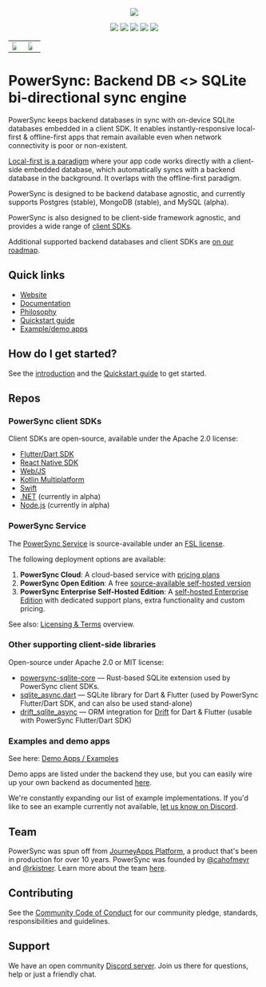 <p align="center">
  <a href="https://www.powersync.com" target="_blank"><img src="https://github.com/user-attachments/assets/bee5c04c-3ff5-4e30-bca8-1e4abe772e7f"/></a>
</p>

<p align="center">
  <a href="https://docs.powersync.com/"><img src="https://img.shields.io/badge/status%20-%20stable%20-%20%23aa00ff"/></a>
  <a href="https://github.com/powersync-ja"><img src="https://img.shields.io/github/stars/powersync-ja?style=social"/></a>
  <a href="https://discord.gg/powersync" target="_blank"><img src="https://img.shields.io/discord/1138230179878154300?style=social&logo=discord&logoColor=%235865f2&label=Join%20Discord%20server"/></a>
  <a href="https://www.youtube.com/@powersync_" target="_blank"><img src="https://img.shields.io/youtube/channel/subscribers/UCSDdZvrZuizmc2EMBuTs2Qg?style=social&label=YouTube%20%40powersync_"/></a>
  <a href="https://twitter.com/powersync_" target="_blank"><img src="https://img.shields.io/twitter/follow/powersync_?&label=%40powersync_&style=social"/></a>
</p>

<p align="center">
  <table class="video-table">
    <tr>
      <td><a href="https://youtu.be/MGQP3DmZG00" target="_blank"><img src="https://img.youtube.com/vi/MGQP3DmZG00/maxresdefault.jpg" style="max-width: 50%"></a></td>
      <td><a href="https://youtu.be/QQ5KcB3o-4g" target="_blank"><img src="https://img.youtube.com/vi/QQ5KcB3o-4g/maxresdefault.jpg" style="max-width: 50%"></a></td>
    </tr>
  </table>
</p>

# PowerSync: Backend DB <> SQLite bi-directional sync engine
PowerSync keeps backend databases in sync with on-device SQLite databases embedded in a client SDK. It enables instantly-responsive local-first & offline-first apps that remain available even when network connectivity is poor or non-existent. 

[Local-first is a paradigm](https://www.powersync.com/blog/local-first-is-a-big-deal-especially-for-the-web) where your app code works directly with a client-side embedded database, which automatically syncs with a backend database in the background. It overlaps with the offline-first paradigm.

PowerSync is designed to be backend database agnostic, and currently supports Postgres (stable), MongoDB (stable), and MySQL (alpha).

PowerSync is also designed to be client-side framework agnostic, and provides a wide range of [client SDKs](#powersync-client-sdks).

Additional supported backend databases and client SDKs are [on our roadmap](https://roadmap.powersync.com/).

## Quick links
- [Website](https://www.powersync.com/)
- [Documentation](https://docs.powersync.com/)
- [Philosophy](https://docs.powersync.com/powersync-philosophy)
- [Quickstart guide](https://docs.powersync.com/usage/quickstart-guide)
- [Example/demo apps](https://docs.powersync.com/resources/demo-apps-example-projects)

## How do I get started?
See the [introduction](https://docs.powersync.com/) and the [Quickstart guide](https://docs.powersync.com/usage/quickstart-guide) to get started.

## Repos

### PowerSync client SDKs
Client SDKs are open-source, available under the Apache 2.0 license:
- [Flutter/Dart SDK](https://github.com/powersync-ja/powersync.dart)
- [React Native SDK](https://github.com/powersync-ja/powersync-js/tree/main/packages/react-native)
- [Web/JS](https://github.com/powersync-ja/powersync-js/tree/main/packages/web)
- [Kotlin Multiplatform](https://github.com/powersync-ja/powersync-kotlin)
- [Swift](https://github.com/powersync-ja/powersync-swift)
- [.NET](https://github.com/powersync-ja/powersync-dotnet) (currently in alpha)
- [Node.js](https://github.com/powersync-ja/powersync-js/tree/main/packages/node) (currently in alpha)

### PowerSync Service
The [PowerSync Service](https://github.com/powersync-ja/powersync-service) is source-available under an [FSL license](https://www.powersync.com/legal/fsl).

The following deployment options are available:
1. **PowerSync Cloud**: A cloud-based service with [pricing plans](https://www.powersync.com/pricing)
2. **PowerSync Open Edition**: A free [source-available self-hosted version](https://docs.powersync.com/self-hosting/getting-started)
3. **PowerSync Enterprise Self-Hosted Edition**: A [self-hosted Enterprise Edition](https://docs.powersync.com/self-hosting/enterprise) with dedicated support plans, extra functionality and custom pricing.

See also: [Licensing & Terms](https://www.powersync.com/legal/overview) overview.

### Other supporting client-side libraries
Open-source under Apache 2.0 or MIT license:
- [powersync-sqlite-core](https://github.com/powersync-ja/powersync-sqlite-core) — Rust-based SQLite extension used by PowerSync client SDKs.
- [sqlite_async.dart](https://github.com/powersync-ja/sqlite_async.dart) — SQLite library for Dart & Flutter (used by PowerSync Flutter/Dart SDK, and can also be used stand-alone)
- [drift_sqlite_async](https://github.com/powersync-ja/drift_sqlite_async/) — ORM integration for [Drift](https://drift.simonbinder.eu/) for Dart & Flutter (usable with PowerSync Flutter/Dart SDK)

### Examples and demo apps
See here: [Demo Apps / Examples](https://docs.powersync.com/resources/demo-apps-example-projects)

Demo apps are listed under the backend they use, but you can easily wire up your own backend as documented [here](https://docs.powersync.com/usage/installation/app-backend-setup).

We're constantly expanding our list of example implementations. If you'd like to see an example currently not available, [let us know on Discord](https://discord.gg/powersync). 

## Team
PowerSync was spun off from [JourneyApps Platform](https://github.com/journeyapps-platform), a product that's been in production for over 10 years. PowerSync was founded by [@cahofmeyr](https://github.com/cahofmeyr) and [@rkistner](https://github.com/rkistner). Learn more about the team [here](https://www.powersync.com/team).

## Contributing
See the [Community Code of Conduct](https://www.powersync.com/community-code-of-conduct) for our community pledge, standards, responsibilities and guidelines.

## Support
We have an open community [Discord server](https://discord.gg/powersync). Join us there for questions, help or just a friendly chat.
